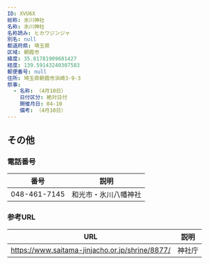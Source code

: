```yaml
---
ID: XVU6X
総称: 氷川神社
名称: 氷川神社
名称読み: ヒカワジンジャ
別名: null
都道府県: 埼玉県
区域: 朝霞市
緯度: 35.81781909601427
経度: 139.59143240307583
郵便番号: null
住所: 埼玉県朝霞市浜崎3-9-3
祭事:
  - 名称: （4月10日）
    日付区分: 絶対日付
    開催月日: 04-10
    備考: （4月10日）
---
```


## その他

### 電話番号

| 番号         | 説明                 |
| ------------ | -------------------- |
| 048-461-7145 | 和光市・氷川八幡神社 |

### 参考URL

| URL                                             | 説明   |
| ----------------------------------------------- | ------ |
| https://www.saitama-jinjacho.or.jp/shrine/8877/ | 神社庁 |
